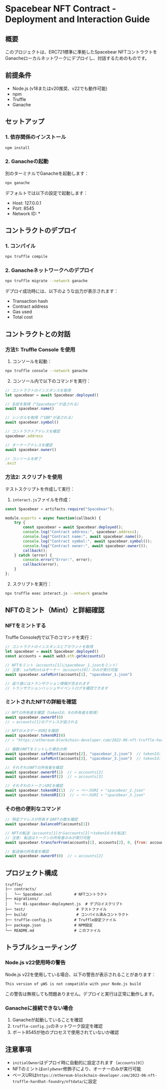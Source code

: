 # Spacebear NFT Contract - Deployment and Interaction Guide

## 概要
このプロジェクトは、ERC721標準に準拠したSpacebear NFTコントラクトをGanacheローカルネットワークにデプロイし、対話するためのものです。

## 前提条件
- Node.js (v18またはv20推奨、v22でも動作可能)
- npm
- Truffle
- Ganache

## セットアップ

### 1. 依存関係のインストール
```bash
npm install
```

### 2. Ganacheの起動
別のターミナルでGanacheを起動します：
```bash
npx ganache
```

デフォルトでは以下の設定で起動します：
- Host: 127.0.0.1
- Port: 8545
- Network ID: *

## コントラクトのデプロイ

### 1. コンパイル
```bash
npx truffle compile
```

### 2. Ganacheネットワークへのデプロイ
```bash
npx truffle migrate --network ganache
```

デプロイ成功時には、以下のような出力が表示されます：
- Transaction hash
- Contract address
- Gas used
- Total cost

## コントラクトとの対話

### 方法1: Truffle Console を使用

1. コンソールを起動：
```bash
npx truffle console --network ganache
```

2. コンソール内で以下のコマンドを実行：

```javascript
// コントラクトのインスタンスを取得
let spacebear = await Spacebear.deployed()

// 名前を取得（"Spacebear"が返される）
await spacebear.name()

// シンボルを取得（"SBR"が返される）
await spacebear.symbol()

// コントラクトアドレスを確認
spacebear.address

// オーナーアドレスを確認
await spacebear.owner()

// コンソールを終了
.exit
```

### 方法2: スクリプトを使用

テストスクリプトを作成して実行：

1. `interact.js`ファイルを作成：
```javascript
const Spacebear = artifacts.require("Spacebear");

module.exports = async function(callback) {
    try {
        const spacebear = await Spacebear.deployed();
        console.log("Contract address:", spacebear.address);
        console.log("Contract name:", await spacebear.name());
        console.log("Contract symbol:", await spacebear.symbol());
        console.log("Contract owner:", await spacebear.owner());
        callback();
    } catch (error) {
        console.error("Error:", error);
        callback(error);
    }
};
```

2. スクリプトを実行：
```bash
npx truffle exec interact.js --network ganache
```

## NFTのミント（Mint）と詳細確認

### NFTをミントする

Truffle Console内で以下のコマンドを実行：

```javascript
// コントラクトのインスタンスとアカウントを取得
let spacebear = await Spacebear.deployed()
const accounts = await web3.eth.getAccounts()

// NFTをミント（accounts[1]にspacebear_1.jsonをミント）
// 注意: safeMintはオーナー（accounts[0]）のみが実行可能
await spacebear.safeMint(accounts[1], "spacebear_1.json")

// 返り値にはトランザクション情報が含まれます
// トランザクションハッシュやイベントログを確認できます
```

### ミントされたNFTの詳細を確認

```javascript
// NFTの所有者を確認（tokenId: 0の所有者を取得）
await spacebear.ownerOf(0)
// → accounts[1]のアドレスが返される

// NFTのメタデータURIを確認
await spacebear.tokenURI(0)
// → "https://ethereum-blockchain-developer.com/2022-06-nft-truffle-hardhat-foundry/nftdata/spacebear_1.json"が返される

// 複数のNFTをミントした場合の例
await spacebear.safeMint(accounts[2], "spacebear_2.json")  // tokenId: 1
await spacebear.safeMint(accounts[3], "spacebear_3.json")  // tokenId: 2

// それぞれのNFTの所有者を確認
await spacebear.ownerOf(1)  // → accounts[2]
await spacebear.ownerOf(2)  // → accounts[3]

// それぞれのトークンURIを確認
await spacebear.tokenURI(1)  // → ベースURI + "spacebear_2.json"
await spacebear.tokenURI(2)  // → ベースURI + "spacebear_3.json"
```

### その他の便利なコマンド

```javascript
// 特定アドレスが所有するNFTの数を確認
await spacebear.balanceOf(accounts[1])

// NFTの転送（accounts[1]からaccounts[2]へtokenId:0を転送）
// 注意: 転送はトークンの所有者のみが実行可能
await spacebear.transferFrom(accounts[1], accounts[2], 0, {from: accounts[1]})

// 転送後の所有者を確認
await spacebear.ownerOf(0)  // → accounts[2]
```

## プロジェクト構成

```
truffle/
├── contracts/
│   └── Spacebear.sol          # NFTコントラクト
├── migrations/
│   └── 01-spacebear-deployment.js  # デプロイスクリプト
├── test/                       # テストファイル
├── build/                      # コンパイル済みコントラクト
├── truffle-config.js          # Truffle設定ファイル
├── package.json               # NPM設定
└── README.md                  # このファイル
```

## トラブルシューティング

### Node.js v22使用時の警告
Node.js v22を使用している場合、以下の警告が表示されることがあります：
```
This version of µWS is not compatible with your Node.js build
```
この警告は無視しても問題ありません。デプロイと実行は正常に動作します。

### Ganacheに接続できない場合
1. Ganacheが起動していることを確認
2. `truffle-config.js`のネットワーク設定を確認
3. ポート8545が他のプロセスで使用されていないか確認

## 注意事項
- `initialOwner`はデプロイ時に自動的に設定されます（`accounts[0]`）
- NFTのミントは`onlyOwner`修飾子により、オーナーのみが実行可能
- ベースURIは`https://ethereum-blockchain-developer.com/2022-06-nft-truffle-hardhat-foundry/nftdata/`に設定